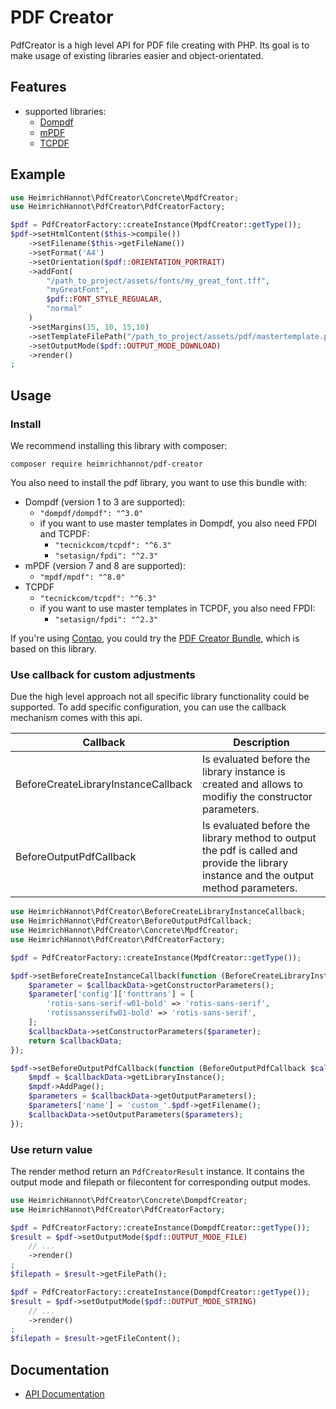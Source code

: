 # PDF Creator

PdfCreator is a high level API for PDF file creating with PHP. Its goal is to make usage of existing libraries easier and object-orientated.

## Features

- supported libraries:
  - [Dompdf](https://github.com/dompdf/dompdf)
  - [mPDF](https://github.com/mpdf/mpdf)
  - [TCPDF](https://github.com/tecnickcom/TCPDF)

## Example

```php
use HeimrichHannot\PdfCreator\Concrete\MpdfCreator;
use HeimrichHannot\PdfCreator\PdfCreatorFactory;

$pdf = PdfCreatorFactory::createInstance(MpdfCreator::getType());
$pdf->setHtmlContent($this->compile())
    ->setFilename($this->getFileName())
    ->setFormat('A4')
    ->setOrientation($pdf::ORIENTATION_PORTRAIT)
    ->addFont(
        "/path_to_project/assets/fonts/my_great_font.tff", 
        "myGreatFont", 
        $pdf::FONT_STYLE_REGUALAR,
        "normal"
    )
    ->setMargins(15, 10, 15,10)
    ->setTemplateFilePath("/path_to_project/assets/pdf/mastertemplate.pdf")
    ->setOutputMode($pdf::OUTPUT_MODE_DOWNLOAD)
    ->render()
;
```

## Usage

### Install

We recommend installing this library with composer:

    composer require heimrichhannot/pdf-creator

You also need to install the pdf library, you want to use this bundle with:
- Dompdf (version 1 to 3 are supported):
  - `"dompdf/dompdf": "^3.0"`
  - if you want to use master templates in Dompdf, you also need FPDI and TCPDF:    
    - `"tecnickcom/tcpdf": "^6.3"`
    - `"setasign/fpdi": "^2.3"`
- mPDF (version 7 and 8 are supported):
  - `"mpdf/mpdf": "^8.0"`
- TCPDF
  - `"tecnickcom/tcpdf": "^6.3"`
  - if you want to use master templates in TCPDF, you also need FPDI:    
    - `"setasign/fpdi": "^2.3"`

If you're using [Contao](https://contao.org/), you could try the [PDF Creator Bundle](https://github.com/heimrichhannot/contao-pdf-creator-bundle), which is based on this library.


### Use callback for custom adjustments

Due the high level approach not all specific library functionality could be supported. To add specific configuration, you can use the callback mechanism comes with this api.

Callback | Description
-------- | -----------
BeforeCreateLibraryInstanceCallback | Is evaluated before the library instance is created and allows to modifiy the constructor parameters.
BeforeOutputPdfCallback | Is evaluated before the library method to output the pdf is called and provide the library instance and the output method parameters.

```php
use HeimrichHannot\PdfCreator\BeforeCreateLibraryInstanceCallback;
use HeimrichHannot\PdfCreator\BeforeOutputPdfCallback;
use HeimrichHannot\PdfCreator\Concrete\MpdfCreator;
use HeimrichHannot\PdfCreator\PdfCreatorFactory;

$pdf = PdfCreatorFactory::createInstance(MpdfCreator::getType());

$pdf->setBeforeCreateInstanceCallback(function (BeforeCreateLibraryInstanceCallback $callbackData) {
    $parameter = $callbackData->getConstructorParameters();
    $parameter['config']['fonttrans'] = [
        'rotis-sans-serif-w01-bold' => 'rotis-sans-serif',
        'rotissansserifw01-bold' => 'rotis-sans-serif',
    ];
    $callbackData->setConstructorParameters($parameter);
    return $callbackData;
});

$pdf->setBeforeOutputPdfCallback(function (BeforeOutputPdfCallback $callbackData) use ($pdf) {
    $mpdf = $callbackData->getLibraryInstance();
    $mpdf->AddPage();
    $parameters = $callbackData->getOutputParameters();
    $parameters['name'] = 'custom_'.$pdf->getFilename();
    $callbackData->setOutputParameters($parameters);
});
```

### Use return value

The render method return an `PdfCreatorResult` instance. It contains the output 
mode and filepath or filecontent for corresponding output modes.

```php
use HeimrichHannot\PdfCreator\Concrete\DompdfCreator;
use HeimrichHannot\PdfCreator\PdfCreatorFactory;

$pdf = PdfCreatorFactory::createInstance(DompdfCreator::getType());
$result = $pdf->setOutputMode($pdf::OUTPUT_MODE_FILE)
    // ...
    ->render()
;
$filepath = $result->getFilePath();

$pdf = PdfCreatorFactory::createInstance(DompdfCreator::getType());
$result = $pdf->setOutputMode($pdf::OUTPUT_MODE_STRING)
    // ...
    ->render()
;
$filepath = $result->getFileContent();
```

## Documentation

- [API Documentation](https://heimrichhannot.github.io/pdf-creator/)